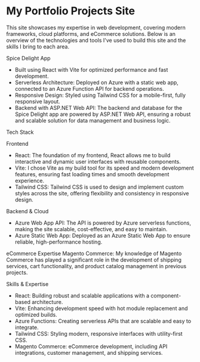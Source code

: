 # My Portfolio Projects Site

This site showcases my expertise in web development, covering modern frameworks, cloud platforms, and eCommerce solutions. Below is an overview of the technologies and tools I've used to build this site and the skills I bring to each area.

Spice Delight App
* Built using React with Vite for optimized performance and fast development.
* Serverless Architecture: Deployed on Azure with a static web app, connected to an Azure Function API for backend operations.
* Responsive Design: Styled using Tailwind CSS for a mobile-first, fully responsive layout.
* Backend with ASP.NET Web API: The backend and database for the Spice Delight app are powered by ASP.NET Web API, ensuring a robust and scalable solution for data management and business logic.

Tech Stack

Frontend
* React: The foundation of my frontend, React allows me to build interactive and dynamic user interfaces with reusable components.
* Vite: I chose Vite as my build tool for its speed and modern development features, ensuring fast loading times and smooth development experience.
* Tailwind CSS: Tailwind CSS is used to design and implement custom styles across the site, offering flexibility and consistency in responsive design.

Backend & Cloud
* Azure Web App API: The API is powered by Azure serverless functions, making the site scalable, cost-effective, and easy to maintain.
* Azure Static Web App: Deployed as an Azure Static Web App to ensure reliable, high-performance hosting.

eCommerce Expertise
Magento Commerce: My knowledge of Magento Commerce has played a significant role in the development of shipping services, cart functionality, and product catalog management in previous projects.

Skills & Expertise
* React: Building robust and scalable applications with a component-based architecture.
* Vite: Enhancing development speed with hot module replacement and optimized builds.
* Azure Functions: Creating serverless APIs that are scalable and easy to integrate.
* Tailwind CSS: Styling modern, responsive interfaces with utility-first CSS.
* Magento Commerce: eCommerce development, including API integrations, customer management, and shipping services.
